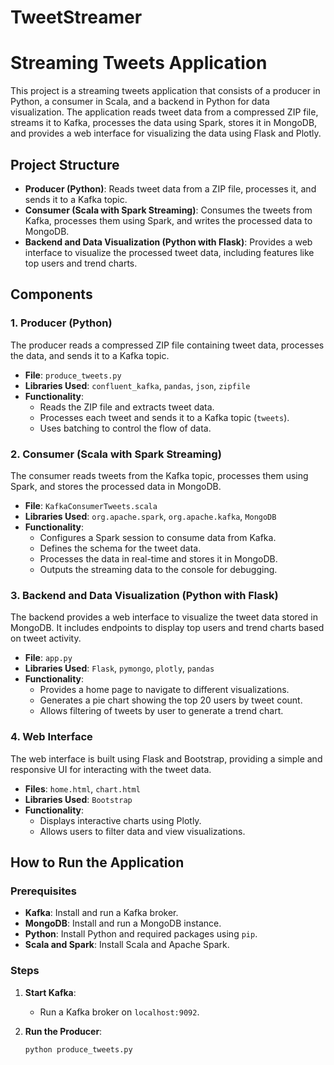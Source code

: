 # TweetStreamer
# Streaming Tweets Application

This project is a streaming tweets application that consists of a producer in Python, a consumer in Scala, and a backend in Python for data visualization. The application reads tweet data from a compressed ZIP file, streams it to Kafka, processes the data using Spark, stores it in MongoDB, and provides a web interface for visualizing the data using Flask and Plotly.

## Project Structure

- **Producer (Python)**: Reads tweet data from a ZIP file, processes it, and sends it to a Kafka topic.
- **Consumer (Scala with Spark Streaming)**: Consumes the tweets from Kafka, processes them using Spark, and writes the processed data to MongoDB.
- **Backend and Data Visualization (Python with Flask)**: Provides a web interface to visualize the processed tweet data, including features like top users and trend charts.

## Components

### 1. Producer (Python)

The producer reads a compressed ZIP file containing tweet data, processes the data, and sends it to a Kafka topic.

- **File**: `produce_tweets.py`
- **Libraries Used**: `confluent_kafka`, `pandas`, `json`, `zipfile`
- **Functionality**:
  - Reads the ZIP file and extracts tweet data.
  - Processes each tweet and sends it to a Kafka topic (`tweets`).
  - Uses batching to control the flow of data.

### 2. Consumer (Scala with Spark Streaming)

The consumer reads tweets from the Kafka topic, processes them using Spark, and stores the processed data in MongoDB.

- **File**: `KafkaConsumerTweets.scala`
- **Libraries Used**: `org.apache.spark`, `org.apache.kafka`, `MongoDB`
- **Functionality**:
  - Configures a Spark session to consume data from Kafka.
  - Defines the schema for the tweet data.
  - Processes the data in real-time and stores it in MongoDB.
  - Outputs the streaming data to the console for debugging.

### 3. Backend and Data Visualization (Python with Flask)

The backend provides a web interface to visualize the tweet data stored in MongoDB. It includes endpoints to display top users and trend charts based on tweet activity.

- **File**: `app.py`
- **Libraries Used**: `Flask`, `pymongo`, `plotly`, `pandas`
- **Functionality**:
  - Provides a home page to navigate to different visualizations.
  - Generates a pie chart showing the top 20 users by tweet count.
  - Allows filtering of tweets by user to generate a trend chart.

### 4. Web Interface

The web interface is built using Flask and Bootstrap, providing a simple and responsive UI for interacting with the tweet data.

- **Files**: `home.html`, `chart.html`
- **Libraries Used**: `Bootstrap`
- **Functionality**:
  - Displays interactive charts using Plotly.
  - Allows users to filter data and view visualizations.

## How to Run the Application

### Prerequisites

- **Kafka**: Install and run a Kafka broker.
- **MongoDB**: Install and run a MongoDB instance.
- **Python**: Install Python and required packages using `pip`.
- **Scala and Spark**: Install Scala and Apache Spark.

### Steps

1. **Start Kafka**:
   - Run a Kafka broker on `localhost:9092`.

2. **Run the Producer**:
   ```bash
   python produce_tweets.py
